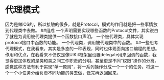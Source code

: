# 代理模式
因为是做iOS的，所以接触的很多，就是Protocol，模式的作用就是把一些事情放到代理类中去做。
##组成
一个声明需要实现哪些函数的Protocol文件，其实说白了就是为调用被代理类提供一个函数接口声明。
一个被代理类，具体实现protocol接口中函数的功能。
一个代理类，调用被代理类中的函数。
##一些思考
代理模式，在我看来，其实是多态的一种表现，同时也体现面向接口编程的思想。
作用和优点，在我看来不仅仅是像UIKit框架里设置delegate用来回调的函数，我觉得更加体现的是类和类之间工作职责的分明，甚至更是不同“权限”操作的分离。
感觉这种方法有利于实现“单一原则”，将一系列操作分成一个一个的任务，将这一个一个小任务分给负责不同功能的类去做，做完再返回回来。

